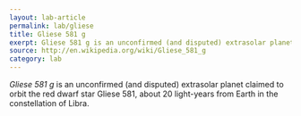 ```yaml
---
layout: lab-article
permalink: lab/gliese
title: Gliese 581 g
exerpt: Gliese 581 g is an unconfirmed (and disputed) extrasolar planet claimed to orbit the red dwarf star Gliese 581.
source: http://en.wikipedia.org/wiki/Gliese_581_g
category: lab
---
```


*Gliese 581 g* is an unconfirmed (and disputed) extrasolar planet claimed to orbit the red dwarf star Gliese 581, about 20 light-years from Earth in the constellation of Libra.